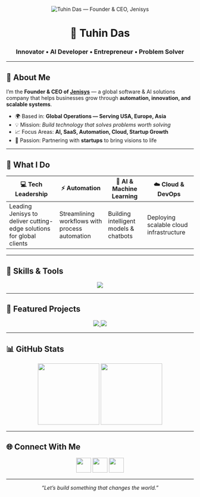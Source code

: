 <!-- Typing Animation -->
<p align="center">
  <img src="assets/banner.svg" alt="Tuhin Das — Founder & CEO, Jenisys" />
</p>


<!-- Big Title -->
<h1 align="center">🚀 Tuhin Das</h1>
<h3 align="center">Innovator • AI Developer • Entrepreneur • Problem Solver</h3>

---

## 🏢 About Me
I’m the **Founder & CEO of [Jenisys](https://jenisys.in)** — a global software & AI solutions company that helps businesses grow through **automation, innovation, and scalable systems**.

- 🌍 Based in: **Global Operations — Serving USA, Europe, Asia**
- 💡 Mission: *Build technology that solves problems worth solving*
- 📈 Focus Areas: **AI, SaaS, Automation, Cloud, Startup Growth**
- 🤝 Passion: Partnering with **startups** to bring visions to life

---

## 💼 What I Do

| 💻 Tech Leadership | ⚡ Automation | 🤖 AI & Machine Learning | ☁️ Cloud & DevOps |
|--------------------|--------------|-------------------------|------------------|
| Leading Jenisys to deliver cutting-edge solutions for global clients | Streamlining workflows with process automation | Building intelligent models & chatbots | Deploying scalable cloud infrastructure |

---

## 🧠 Skills & Tools
<p align="center">
  <img src="https://skillicons.dev/icons?i=python,java,react,js,ts,html,css,nodejs,django,firebase,git,linux,aws,mongodb,tailwind,pytorch" />
</p>

---

## 📌 Featured Projects
<p align="center">
  <a href="https://jenisys.in" target="_blank">
    <img src="https://github-readme-stats.vercel.app/api/pin/?username=09TuhinDas&repo=Jenisys&theme=tokyonight" />
  </a>
  <a href="https://github.com/09TuhinDas/JanAushadhi" target="_blank">
    <img src="https://github-readme-stats.vercel.app/api/pin/?username=09TuhinDas&repo=JanAushadhi&theme=tokyonight" />
  </a>
</p>

---

## 📊 GitHub Stats
<p align="center">
  <img src="https://github-readme-streak-stats.herokuapp.com/?user=09TuhinDas&theme=tokyonight" height="165" />
  <img src="https://github-readme-stats.vercel.app/api?username=09TuhinDas&show_icons=true&theme=tokyonight" height="165" />
</p>

---

## 🌐 Connect With Me
<p align="center">
  <a href="https://linkedin.com/in/09tuhin-das"><img src="https://skillicons.dev/icons?i=linkedin" height="40" /></a>
  <a href="https://twitter.com/TuhinDa06084666"><img src="https://skillicons.dev/icons?i=twitter" height="40" /></a>
  <a href="https://instagram.com/rohan.das1"><img src="https://skillicons.dev/icons?i=instagram" height="40" /></a>
</p>

---

<p align="center"><i>“Let’s build something that changes the world.”</i></p>
